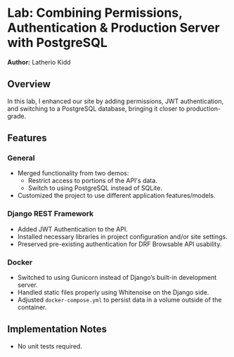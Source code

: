 # Lab: Combining Permissions, Authentication & Production Server with PostgreSQL

**Author:** Latherio Kidd

## Overview

In this lab, I enhanced our site by adding permissions, JWT authentication, and switching to a PostgreSQL database, bringing it closer to production-grade.

## Features

### General

- Merged functionality from two demos:
  - Restrict access to portions of the API's data.
  - Switch to using PostgreSQL instead of SQLite.
- Customized the project to use different application features/models.

### Django REST Framework

- Added JWT Authentication to the API.
- Installed necessary libraries in project configuration and/or site settings.
- Preserved pre-existing authentication for DRF Browsable API usability.

### Docker

- Switched to using Gunicorn instead of Django’s built-in development server.
- Handled static files properly using Whitenoise on the Django side.
- Adjusted `docker-compose.yml` to persist data in a volume outside of the container.


## Implementation Notes

- No unit tests required.



